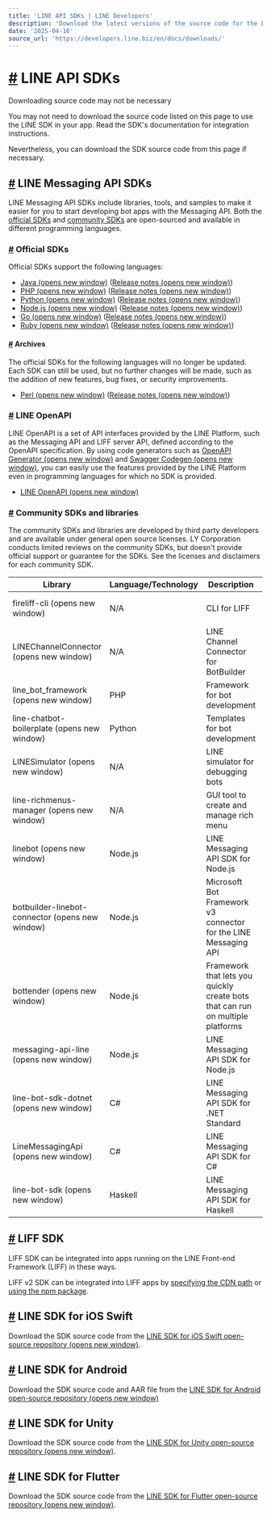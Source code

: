 ```yaml
---
title: 'LINE API SDKs | LINE Developers'
description: 'Download the latest versions of the source code for the LINE SDK for iOS, Android, Unity and Flutter.'
date: '2025-04-16'
source_url: 'https://developers.line.biz/en/docs/downloads/'
---
```


# [#](#page-title) LINE API SDKs

Downloading source code may not be necessary

You may not need to download the source code listed on this page to use the LINE SDK in your app. Read the SDK's documentation for integration instructions.

Nevertheless, you can download the SDK source code from this page if necessary.

## [#](#messaging-api-sdks) LINE Messaging API SDKs

LINE Messaging API SDKs include libraries, tools, and samples to make it easier for you to start developing bot apps with the Messaging API. Both the [official SDKs](#official-sdks) and [community SDKs](#community-sdks) are open-sourced and available in different programming languages.

### [#](#official-sdks) Official SDKs

Official SDKs support the following languages:

- [Java (opens new window)](https://github.com/line/line-bot-sdk-java) ([Release notes (opens new window)](https://github.com/line/line-bot-sdk-java/releases))
- [PHP (opens new window)](https://github.com/line/line-bot-sdk-php) ([Release notes (opens new window)](https://github.com/line/line-bot-sdk-php/releases))
- [Python (opens new window)](https://github.com/line/line-bot-sdk-python) ([Release notes (opens new window)](https://github.com/line/line-bot-sdk-python/releases))
- [Node.js (opens new window)](https://github.com/line/line-bot-sdk-nodejs) ([Release notes (opens new window)](https://github.com/line/line-bot-sdk-nodejs/releases))
- [Go (opens new window)](https://github.com/line/line-bot-sdk-go) ([Release notes (opens new window)](https://github.com/line/line-bot-sdk-go/releases))
- [Ruby (opens new window)](https://github.com/line/line-bot-sdk-ruby) ([Release notes (opens new window)](https://github.com/line/line-bot-sdk-ruby/releases))

#### [#](#official-sdks-archives) Archives

The official SDKs for the following languages will no longer be updated. Each SDK can still be used, but no further changes will be made, such as the addition of new features, bug fixes, or security improvements.

- [Perl (opens new window)](https://github.com/line/line-bot-sdk-perl) ([Release notes (opens new window)](https://github.com/line/line-bot-sdk-perl/releases))

### [#](#line-openapi) LINE OpenAPI

LINE OpenAPI is a set of API interfaces provided by the LINE Platform, such as the Messaging API and LIFF server API, defined according to the OpenAPI specification. By using code generators such as [OpenAPI Generator (opens new window)](https://github.com/OpenAPITools/openapi-generator) and [Swagger Codegen (opens new window)](https://github.com/swagger-api/swagger-codegen), you can easily use the features provided by the LINE Platform even in programming languages for which no SDK is provided.

- [LINE OpenAPI (opens new window)](https://github.com/line/line-openapi)

### [#](#community-sdks) Community SDKs and libraries

The community SDKs and libraries are developed by third party developers and are available under general open source licenses. LY Corporation conducts limited reviews on the community SDKs, but doesn't provide official support or guarantee for the SDKs. See the licenses and disclaimers for each community SDK.

| Library                                         | Language/Technology | Description                                                                    | Publisher                        | License    | Stars              |
| ----------------------------------------------- | ------------------- | ------------------------------------------------------------------------------ | -------------------------------- | ---------- | ------------------ |
| fireliff-cli (opens new window)                 | N/A                 | CLI for LIFF                                                                   | intocode (opens new window)      | MIT        | (opens new window) |
| LINEChannelConnector (opens new window)         | N/A                 | LINE Channel Connector for BotBuilder                                          | kenakamu (opens new window)      | MIT        | (opens new window) |
| line_bot_framework (opens new window)           | PHP                 | Framework for bot development                                                  | shidec (opens new window)        | MIT        | (opens new window) |
| line-chatbot-boilerplate (opens new window)     | Python              | Templates for bot development                                                  | mgilangjanuar (opens new window) | MIT        | (opens new window) |
| LINESimulator (opens new window)                | N/A                 | LINE simulator for debugging bots                                              | kenakamu (opens new window)      | MIT        | (opens new window) |
| line-richmenus-manager (opens new window)       | N/A                 | GUI tool to create and manage rich menu                                        | kenakamu (opens new window)      | MIT        | (opens new window) |
| linebot (opens new window)                      | Node.js             | LINE Messaging API SDK for Node.js                                             | boybundit (opens new window)     | MIT        | (opens new window) |
| botbuilder-linebot-connector (opens new window) | Node.js             | Microsoft Bot Framework v3 connector for the LINE Messaging API                | Wolke (opens new window)         | MIT        | (opens new window) |
| bottender (opens new window)                    | Node.js             | Framework that lets you quickly create bots that can run on multiple platforms | Yoctol (opens new window)        | MIT        | (opens new window) |
| messaging-api-line (opens new window)           | Node.js             | LINE Messaging API SDK for Node.js                                             | Yoctol (opens new window)        | MIT        | (opens new window) |
| line-bot-sdk-dotnet (opens new window)          | C#                  | LINE Messaging API SDK for .NET Standard                                       | dlemstra (opens new window)      | Apache-2.0 | (opens new window) |
| LineMessagingApi (opens new window)             | C#                  | LINE Messaging API SDK for C#                                                  | pierre3 (opens new window)       | MIT        | (opens new window) |
| line-bot-sdk (opens new window)                 | Haskell             | LINE Messaging API SDK for Haskell                                             | moleike (opens new window)       | BSD        | (opens new window) |

## [#](#liff-sdk) LIFF SDK

LIFF SDK can be integrated into apps running on the LINE Front-end Framework (LIFF) in these ways.

LIFF v2 SDK can be integrated into LIFF apps by [specifying the CDN path](../../en/docs/liff/developing-liff-apps.md#specify-cdn-path) or [using the npm package](../../en/docs/liff/developing-liff-apps.md#use-npm-package).

## [#](#line-sdk-ios-swift) LINE SDK for iOS Swift

Download the SDK source code from the [LINE SDK for iOS Swift open-source repository (opens new window)](https://github.com/line/line-sdk-ios-swift/releases).

## [#](#line-sdk-android) LINE SDK for Android

Download the SDK source code and AAR file from the [LINE SDK for Android open-source repository (opens new window)](https://github.com/line/line-sdk-android/releases)

## [#](#line-sdk-unity) LINE SDK for Unity

Download the SDK source code from the [LINE SDK for Unity open-source repository (opens new window)](https://github.com/line/line-sdk-unity/releases).

## [#](#line-sdk-flutter) LINE SDK for Flutter

Download the SDK source code from the [LINE SDK for Flutter open-source repository (opens new window)](https://github.com/line/flutter_line_sdk/releases).
